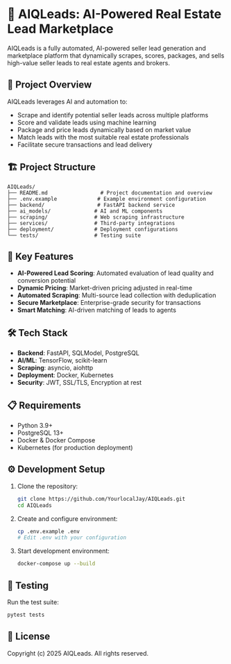 # 🚀 AIQLeads: AI-Powered Real Estate Lead Marketplace

AIQLeads is a fully automated, AI-powered seller lead generation and marketplace platform that dynamically scrapes, scores, packages, and sells high-value seller leads to real estate agents and brokers.

## 📌 Project Overview

AIQLeads leverages AI and automation to:
- Scrape and identify potential seller leads across multiple platforms
- Score and validate leads using machine learning
- Package and price leads dynamically based on market value
- Match leads with the most suitable real estate professionals
- Facilitate secure transactions and lead delivery

## 🏗️ Project Structure

```
AIQLeads/
├── README.md                 # Project documentation and overview
├── .env.example             # Example environment configuration
├── backend/                 # FastAPI backend service
├── ai_models/              # AI and ML components
├── scraping/               # Web scraping infrastructure
├── services/               # Third-party integrations
├── deployment/             # Deployment configurations
└── tests/                  # Testing suite
```

## 🚀 Key Features

- **AI-Powered Lead Scoring**: Automated evaluation of lead quality and conversion potential
- **Dynamic Pricing**: Market-driven pricing adjusted in real-time
- **Automated Scraping**: Multi-source lead collection with deduplication
- **Secure Marketplace**: Enterprise-grade security for transactions
- **Smart Matching**: AI-driven matching of leads to agents

## 🛠️ Tech Stack

- **Backend**: FastAPI, SQLModel, PostgreSQL
- **AI/ML**: TensorFlow, scikit-learn
- **Scraping**: asyncio, aiohttp
- **Deployment**: Docker, Kubernetes
- **Security**: JWT, SSL/TLS, Encryption at rest

## 📋 Requirements

- Python 3.9+
- PostgreSQL 13+
- Docker & Docker Compose
- Kubernetes (for production deployment)

## ⚙️ Development Setup

1. Clone the repository:
   ```bash
   git clone https://github.com/YourlocalJay/AIQLeads.git
   cd AIQLeads
   ```

2. Create and configure environment:
   ```bash
   cp .env.example .env
   # Edit .env with your configuration
   ```

3. Start development environment:
   ```bash
   docker-compose up --build
   ```

## 🧪 Testing

Run the test suite:
```bash
pytest tests
```

## 📄 License

Copyright (c) 2025 AIQLeads. All rights reserved.